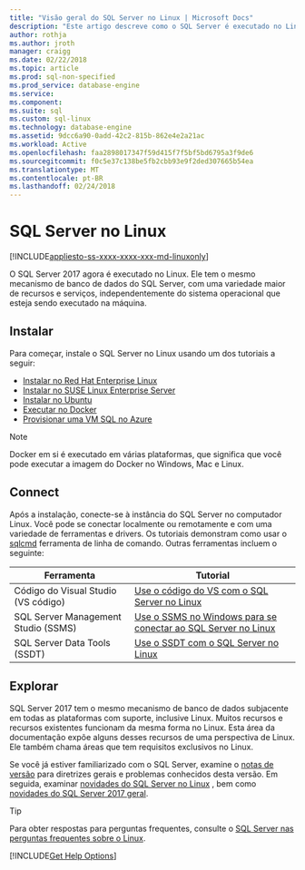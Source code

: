 ```yaml
---
title: "Visão geral do SQL Server no Linux | Microsoft Docs"
description: "Este artigo descreve como o SQL Server é executado no Linux e fornece informações sobre como saber mais."
author: rothja
ms.author: jroth
manager: craigg
ms.date: 02/22/2018
ms.topic: article
ms.prod: sql-non-specified
ms.prod_service: database-engine
ms.service: 
ms.component: 
ms.suite: sql
ms.custom: sql-linux
ms.technology: database-engine
ms.assetid: 9dcc6a90-0add-42c2-815b-862e4e2a21ac
ms.workload: Active
ms.openlocfilehash: faa2898017347f59d415f7f5bf5bd6795a3f9de6
ms.sourcegitcommit: f0c5e37c138be5fb2cbb93e9f2ded307665b54ea
ms.translationtype: MT
ms.contentlocale: pt-BR
ms.lasthandoff: 02/24/2018
---
```

# <a name="sql-server-on-linux"></a>SQL Server no Linux

[!INCLUDE[appliesto-ss-xxxx-xxxx-xxx-md-linuxonly](../includes/appliesto-ss-xxxx-xxxx-xxx-md-linuxonly.md)]

O SQL Server 2017 agora é executado no Linux. Ele tem o mesmo mecanismo de banco de dados do SQL Server, com uma variedade maior de recursos e serviços, independentemente do sistema operacional que esteja sendo executado na máquina.

## <a name="install"></a>Instalar

Para começar, instale o SQL Server no Linux usando um dos tutoriais a seguir:

- [Instalar no Red Hat Enterprise Linux](quickstart-install-connect-red-hat.md)
- [Instalar no SUSE Linux Enterprise Server](quickstart-install-connect-suse.md)
- [Instalar no Ubuntu](quickstart-install-connect-ubuntu.md)
- [Executar no Docker](quickstart-install-connect-docker.md)
- [Provisionar uma VM SQL no Azure](/azure/virtual-machines/linux/sql/provision-sql-server-linux-virtual-machine?toc=%2fsql%2flinux%2ftoc.json)

> [!NOTE]
> Docker em si é executado em várias plataformas, que significa que você pode executar a imagem do Docker no Windows, Mac e Linux.

## <a name="connect"></a>Connect

Após a instalação, conecte-se à instância do SQL Server no computador Linux. Você pode se conectar localmente ou remotamente e com uma variedade de ferramentas e drivers. Os tutoriais demonstram como usar o [sqlcmd](sql-server-linux-setup-tools.md) ferramenta de linha de comando. Outras ferramentas incluem o seguinte:

| Ferramenta | Tutorial |
|-----|-----|
| Código do Visual Studio (VS código) | [Use o código do VS com o SQL Server no Linux](sql-server-linux-develop-use-vscode.md) |
| SQL Server Management Studio (SSMS) | [Use o SSMS no Windows para se conectar ao SQL Server no Linux](sql-server-linux-develop-use-ssms.md) |
| SQL Server Data Tools (SSDT) | [Use o SSDT com o SQL Server no Linux](sql-server-linux-develop-use-ssdt.md) |

## <a name="explore"></a>Explorar

SQL Server 2017 tem o mesmo mecanismo de banco de dados subjacente em todas as plataformas com suporte, inclusive Linux. Muitos recursos e recursos existentes funcionam da mesma forma no Linux. Esta área da documentação expõe alguns desses recursos de uma perspectiva de Linux. Ele também chama áreas que tem requisitos exclusivos no Linux.

Se você já estiver familiarizado com o SQL Server, examine o [notas de versão](sql-server-linux-release-notes.md) para diretrizes gerais e problemas conhecidos desta versão. Em seguida, examinar [novidades do SQL Server no Linux](sql-server-linux-whats-new.md) , bem como [novidades do SQL Server 2017 geral](../sql-server/what-s-new-in-sql-server-2017.md). 

> [!TIP]
> Para obter respostas para perguntas frequentes, consulte o [SQL Server nas perguntas frequentes sobre o Linux](sql-server-linux-faq.md).

[!INCLUDE[Get Help Options](../includes/paragraph-content/get-help-options.md)]
